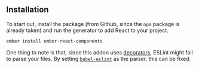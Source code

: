 Installation
------------------------------------------------------------------------------

To start out, install the package (from Github, since the `npm` package is already taken) and run the generator to add React to your project.

```bash
ember install ember-react-components
```

One thing to note is that, since this addon uses [decorators][decorators], ESLint might fail to parse your files. By setting [`babel-eslint`][babel-eslint] as the parser, this can be fixed.

[decorators]: https://github.com/loganfsmyth/babel-plugin-transform-decorators-legacy
[babel-eslint]: https://github.com/babel/babel-eslint
